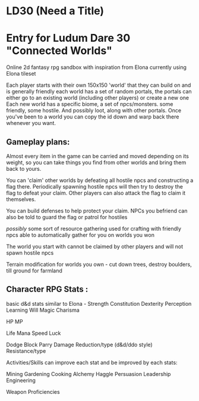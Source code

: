 LD30 (Need a Title)
====

Entry for Ludum Dare 30 "Connected Worlds"
=======

Online 2d fantasy rpg sandbox with inspiration from Elona
currently using Elona tileset

Each player starts with their own 150x150 'world' that they can build on and is generally friendly
each world has a set of random portals, the portals can either go to an existing world (including other players) or create a new one
Each new world has a specific biome, a set of npcs/monsters. some friendly, some hostile. And possibly loot, along with other portals.
Once you've been to a world you can copy the id down and warp back there whenever you want.

Gameplay plans:
--------------------

Almost every item in the game can be carried and moved depending on its weight, so you can take things you find from other worlds and bring them back to yours.

You can 'claim' other worlds by defeating all hostile npcs and constructing a flag there. Periodically spawning hostile npcs will then try to destroy the flag to defeat your claim. Other players can also attack the flag to claim it themselves.

You can build defenses to help protect your claim. NPCs you befriend can also be told to guard the flag or patrol for hostiles

*possibly* some sort of resource gathering used for crafting with friendly npcs able to automatically gather for you on worlds you won

The world you start with cannot be claimed by other players and will not spawn hostile npcs

Terrain modification for worlds you own - cut down trees, destroy boulders, till ground for farmland


Character RPG Stats :
----------------------
basic d&d stats similar to Elona - 
Strength
Constitution
Dexterity
Perception
Learning
Will
Magic
Charisma

HP
MP

Life
Mana
Speed
Luck

Dodge
Block
Parry
Damage Reduction/type (d&d/ddo style)
Resistance/type

Activities/Skills can improve each stat and be improved by each stats:

Mining
Gardening
Cooking
Alchemy
Haggle
Persuasion
Leadership
Engineering

Weapon Proficiencies